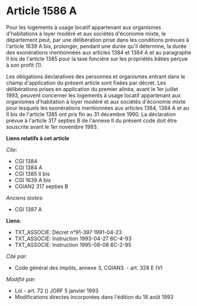 # Article 1586 A

Pour les logements à usage locatif appartenant aux organismes d'habitations à loyer modéré et aux sociétés d'économie mixte,
le département peut, par une délibération prise dans les conditions prévues à l'article 1639 A bis, prolonger, pendant une
durée qu'il détermine, la durée des exonérations mentionnées aux articles 1384 et 1384 A et au paragraphe II bis de l'article
1385 pour la taxe foncière sur les propriétés bâties perçue à son profit (1).

Les obligations déclaratives des personnes et organismes entrant dans le champ d'application du présent article sont fixées
par décret.    Les délibérations prises en application du premier alinéa, avant le 1er juillet 1993, peuvent concerner les
logements à usage locatif appartenant aux organismes d'habitation à loyer modéré et aux sociétés d'économie mixte pour
lesquels les exonérations mentionnées aux articles 1384, 1384 A et au II bis de l'article 1385 ont pris fin au 31 décembre
1990. La déclaration prévue à l'article 317 septies B de l'annexe II du présent code doit être souscrite avant le 1er
novembre 1993.

**Liens relatifs à cet article**

_Cite_:

  - CGI 1384
  - CGI 1384 A
  - CGI 1385 II bis
  - CGI 1639 A bis
  - CGIAN2 317 septies B

_Anciens textes_:

  - CGI 1387 A

**Liens**:

  - TXT_ASSOCIE: Décret n°91-397 1991-04-23
  - TXT_ASSOCIE: Instruction 1993-04-27 6C-4-93
  - TXT_ASSOCIE: Instruction 1995-08-08 6C-2-95

_Cité par_:

  - Code général des impôts, annexe 3, CGIAN3. - art. 328 E (V)

_Modifié par_:

  - Loi - art. 72 () JORF 5 janvier 1993
  - Modifications directes incorporées dans l'édition du 18 août 1993
